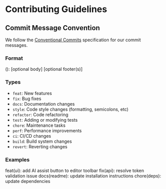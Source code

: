 # Contributing Guidelines

## Commit Message Convention

We follow the [Conventional Commits](https://www.conventionalcommits.org/) specification for our commit messages.

### Format 

<type>(<scope>): <description>
[optional body]
[optional footer(s)]

### Types
- `feat`: New features
- `fix`: Bug fixes
- `docs`: Documentation changes
- `style`: Code style changes (formatting, semicolons, etc)
- `refactor`: Code refactoring
- `test`: Adding or modifying tests
- `chore`: Maintenance tasks
- `perf`: Performance improvements
- `ci`: CI/CD changes
- `build`: Build system changes
- `revert`: Reverting changes

### Examples

feat(ui): add AI assist button to editor toolbar
fix(api): resolve token validation issue
docs(readme): update installation instructions
chore(deps): update dependencies